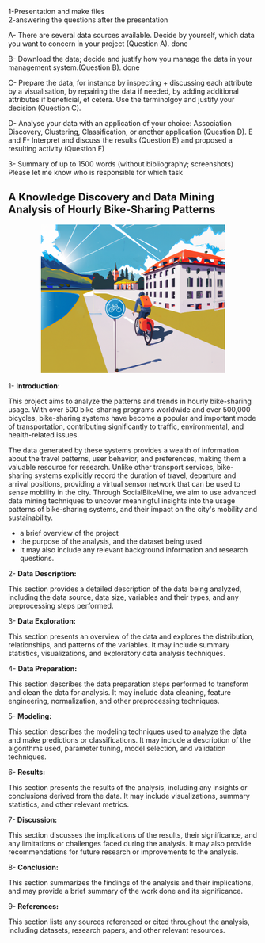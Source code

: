 1-Presentation and make files <br/>
2-answering the questions after the presentation <br/>

A- There are several data sources available. Decide by yourself, which data you want to concern in your project (Question A). done <br/>

B- Download the data; decide and justify how you manage the data in your management system.(Question B). done <br/>

C- Prepare the data, for instance by inspecting + discussing each attribute by a visualisation, by repairing the data if needed, by adding additional 
attributes if beneficial, et cetera. Use the terminolgoy and justify your decision (Question C). <br/>

D- Analyse your data with an application of your choice: Association Discovery, Clustering, Classification, or another application (Question D).
E and F- Interpret and discuss the results (Question E) and proposed a resulting activity (Question F) <br/>


3- Summary of up to 1500 words (without bibliography; screenshots) <br/>
Please let me know who is responsible for which task <br/>









## A Knowledge Discovery and Data Mining Analysis of Hourly Bike-Sharing Patterns

<p align="center">
  <img src="./images/3.png" alt="Social_Biking" height="300">
</p>

1- **Introduction:** 

This project aims to analyze the patterns and trends in hourly bike-sharing usage. With over 500 bike-sharing programs worldwide and over 500,000 bicycles, bike-sharing systems have become a popular and important mode of transportation, contributing significantly to traffic, environmental, and health-related issues.

The data generated by these systems provides a wealth of information about the travel patterns, user behavior, and preferences, making them a valuable resource for research. Unlike other transport services, bike-sharing systems explicitly record the duration of travel, departure and arrival positions, providing a virtual sensor network that can be used to sense mobility in the city. Through SocialBikeMine, we aim to use advanced data mining techniques to uncover meaningful insights into the usage patterns of bike-sharing systems, and their impact on the city's mobility and sustainability.

- a brief overview of the project
- the purpose of the analysis, and the dataset being used
- It may also include any relevant background information and research questions.

2- **Data Description:** 

This section provides a detailed description of the data being analyzed, including the data source, data size, variables and their types, and any preprocessing steps performed.

3- **Data Exploration:** 

This section presents an overview of the data and explores the distribution, relationships, and patterns of the variables. It may include summary statistics, visualizations, and exploratory data analysis techniques.

4- **Data Preparation:** 

This section describes the data preparation steps performed to transform and clean the data for analysis. It may include data cleaning, feature engineering, normalization, and other preprocessing techniques.

5- **Modeling:** 

This section describes the modeling techniques used to analyze the data and make predictions or classifications. It may include a description of the algorithms used, parameter tuning, model selection, and validation techniques.

6- **Results:** 

This section presents the results of the analysis, including any insights or conclusions derived from the data. It may include visualizations, summary statistics, and other relevant metrics.

7- **Discussion:** 

This section discusses the implications of the results, their significance, and any limitations or challenges faced during the analysis. It may also provide recommendations for future research or improvements to the analysis.

8- **Conclusion:** 

This section summarizes the findings of the analysis and their implications, and may provide a brief summary of the work done and its significance.

9- **References:** 

This section lists any sources referenced or cited throughout the analysis, including datasets, research papers, and other relevant resources.



